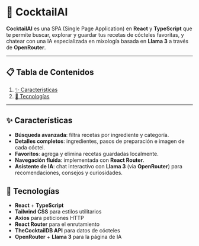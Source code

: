 # 🍹 CocktailAI

**CocktailAI** es una SPA (Single Page Application) en **React** y **TypeScript** que te permite buscar, explorar y guardar tus recetas de cócteles favoritas, y chatear con una IA especializada en mixología basada en **Llama 3** a través de **OpenRouter**.

---

## 📋 Tabla de Contenidos

1. [✨ Características](#-caracter%C3%ADsticas)  
2. [🚀 Tecnologías](#-tecnolog%C3%ADas)  


---

## ✨ Características

- **Búsqueda avanzada**: filtra recetas por ingrediente y categoría.  
- **Detalles completos**: ingredientes, pasos de preparación e imagen de cada cóctel.  
- **Favoritos**: agrega y elimina recetas guardadas localmente.  
- **Navegación fluida**: implementada con **React Router**.  
- **Asistente de IA**: chat interactivo con **Llama 3** (via **OpenRouter**) para recomendaciones, consejos y curiosidades.

## 🚀 Tecnologías

- **React** + **TypeScript**  
- **Tailwind CSS** para estilos utilitarios  
- **Axios** para peticiones HTTP  
- **React Router** para el enrutamiento  
- **TheCocktailDB API** para datos de cócteles  
- **OpenRouter** + **Llama 3** para la página de IA